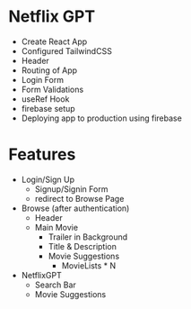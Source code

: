 # Netflix GPT

- Create React App
- Configured TailwindCSS
- Header
- Routing of App
- Login Form
- Form Validations
- useRef Hook
- firebase setup
- Deploying app to production using firebase

# Features

- Login/Sign Up
  - Signup/Signin Form
  - redirect to Browse Page
- Browse (after authentication)
  - Header
  - Main Movie
    - Trailer in Background
    - Title & Description
    - Movie Suggestions
      - MovieLists \* N
- NetflixGPT
  - Search Bar
  - Movie Suggestions
